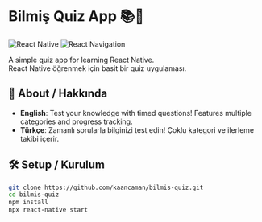 # Bilmiş Quiz App 📚🚀

![React Native](https://img.shields.io/badge/React_Native-20232A?style=for-the-badge&logo=react&logoColor=61DAFB) ![React Navigation](https://img.shields.io/badge/React_Navigation-6A1B9A?style=for-the-badge)

A simple quiz app for learning React Native.  
React Native öğrenmek için basit bir quiz uygulaması.

## 📖 About / Hakkında

- **English**: Test your knowledge with timed questions! Features multiple categories and progress tracking.
- **Türkçe**: Zamanlı sorularla bilginizi test edin! Çoklu kategori ve ilerleme takibi içerir.

## 🛠️ Setup / Kurulum

```bash
git clone https://github.com/kaancaman/bilmis-quiz.git
cd bilmis-quiz
npm install
npx react-native start
```
